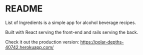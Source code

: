 # README

List of Ingredients is a simple app for alcohol beverage recipes.

Built with React serving the front-end and rails serving the back. 

Check it out the production version: https://polar-depths-40742.herokuapp.com/